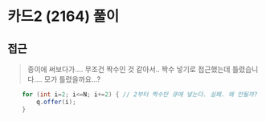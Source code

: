 # 카드2 (2164) 풀이

## 접근
> 종이에 써보다가.... 무조건 짝수인 것 같아서.. 짝수 넣기로 접근했는데 틀렸습니다.... 모가 틀렸을까요...?

```java
    for (int i=2; i<=N; i+=2) { // 2부터 짝수만 큐에 넣는다. 실패. 왜 안될까?
        q.offer(i);
    }
```
